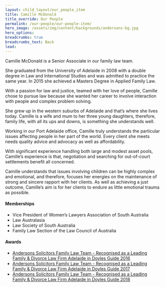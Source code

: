```yaml
---
layout: child_layout/our_people_item
title: Camille McDonald
title_override: Our People
permalink: /our-people/our-people-item/
hero_image: /assets/img/content/backgrounds/andersons-bg.jpg
hero_options:
breadcrumbs: true
breadcrumbs_text: Back
lead:
---
```


Camille McDonald is a Senior Associate in our family law team.

She graduated from the University of Adelaide in 2008 with a double degree in Law and International Studies and was admitted to practice the same year. In 2015 she achieved a Masters Degree in Applied Family Law.

With a passion for law and justice, teamed with her love of people, Camille chose to pursue law because she wanted her career to involve interaction with people and complex problem solving.

She grew up in the western suburbs of Adelaide and that’s where she lives today. Camille is a wife and mum to her three young daughters, therefore, family life, with all its ups and downs, is something she understands well.

Working in our Port Adelaide office, Camille truly understands the particular issues affecting people in her part of the world. Every client she meets needs quality advice and advocacy as well as affordability.

With significant experience handling both large and modest asset pools, Camille’s experience is that, negotiation and searching for out-of-court settlements benefit all concerned.

Camille understands that issues involving children can be highly complex and emotional, and therefore, focuses her energies on the maintenance of strong and sincere rapport with her clients. As well as achieving a just outcome, Camille’s aim is for her clients to endure as little emotional trauma as possible.

#### Memberships

* Vice President of Women’s Lawyers Association of South Australia
* Law Australasia
* Law Society of South Australia
* Family Law Section of the Law Council of Australia

#### Awards

* [Andersons Solicitors Family Law Team - Recognised as a Leading Family & Divorce Law Firm Adelaide in Doyles Guide 2016](http://doylesguide.com/leading-family-divorce-law-firms-adelaide-2016/)
* [Andersons Solicitors Family Law Team - Recognised as a Leading Family & Divorce Law Firm Adelaide in Doyles Guide 2017](http://doylesguide.com/leading-family-divorce-law-firms-south-australia-2017/)
* [Andersons Solicitors Family Law Team - Recognised as a Leading Family & Divorce Law Firm Adelaide in Doyles Guide 2018](http://doylesguide.com/leading-family-divorce-law-firms-south-australia-2018/)